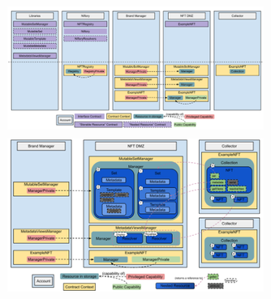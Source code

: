 ![Niftory Deployment](images/NiftoryDeployment.svg?raw=true 'Niftory Deployment')

![Niftory NFT Overview](images/NiftoryNFTOverview.svg?raw=true 'Niftory NFT Overview')
